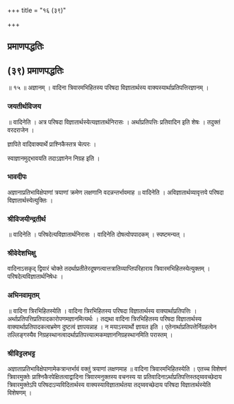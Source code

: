+++
title = "१६ (३९)"

+++


## प्रमाणपद्धतिः

## (३९) **प्रमाणपद्धतिः**

॥ १५ ॥ अज्ञानम् । वादिना त्रिवारमभिहितस्य परिषदा विज्ञातार्थस्य वाक्यस्यार्थाप्रतिपत्तिरज्ञानम् ।

### **जयतीर्थविजय**

॥ वादिनेति । अत्र परिषदा विज्ञातार्थस्येत्यज्ञातार्थनिरासः । अर्थाप्रतिपत्तिः प्रतिवादिन इति शेषः । तदुक्तं वरदराजेन ।

ज्ञापिते वादिवाक्यार्थे प्राश्निकैस्तत्र चेत्परः ।

स्वाज्ञानमुद्भावयति तदाऽज्ञानेन निग्रह इति ।

### **भावदीपः**

अज्ञानाप्रतिभाविक्षेपाणां त्रयाणां क्रमेण लक्षणानि वदन्नन्तर्भावमाह ॥ वादिनेति । अविज्ञातार्थव्यावृत्तये परिषदा विज्ञातार्थस्येत्युक्तिः ।

### **श्रीविजयीन्द्रतीर्थ**

॥ वादिनेति । परिषदेत्यविज्ञातार्थनिरासः । वादिनेति दोषत्वोपपादकम् । स्पष्टमन्यत् ।

### **श्रीवेदेशभिक्षु**

वादिनाऽसकृद् द्विवारं चोक्ते तदर्थाप्रतीतेरदूषणत्वात्तत्रातिव्याप्तिपरिहाराय त्रिवारमभिहितस्येत्युक्तम् । परिषदेत्यविज्ञातार्थनिषेधः ।

### **अभिनवामृतम्**

॥ वादिना त्रिरभिहितस्येति । वादिना त्रिरभिहितस्य परिषदा विज्ञातार्थस्य वाक्यार्थाप्रतिपत्तिः । अर्थाप्रतिपत्तिप्रतिपादकारोपणमज्ञानमित्यर्थः । तद्यथा वादिना त्रिरभिहितस्य परिषदा विज्ञातार्थस्य वाक्यार्थाप्रतिपादकत्वभ्रमेण दुष्टत्वं ज्ञापयन्नाह । न मयाऽस्यार्थो ज्ञायत इति । एतेनार्थाप्रतिपत्तेर्निग्रहत्वेन तल्लिङ्गस्यैव निग्रहस्थानत्वादर्थाप्रतिपत्त्यात्मकमज्ञाननिग्रहस्थानमिति परास्तम् ।

### **श्रीविट्टलभट्ट**

अज्ञाताप्रतिभाविक्षेपाणामेकत्रान्तर्भावं वक्तुं त्रयाणां लक्षणमाह ॥ वादिना त्रिवारमभिहितस्येति । एतच्च विशेषणं त्रिवारमुक्तेः प्राश्निकैरपेक्षितत्वाद्वादिना त्रिवारमनुक्तस्य वचनस्य या प्रतिवादिनाऽर्थाप्रतिपत्तिस्तद्य्ववच्छेदाय त्रिवारमुक्तेऽपि परिषदाऽप्यविदितार्थस्य वाक्यस्याविज्ञातार्थतया तद्य्ववच्छेदाय परिषदा विज्ञातार्थस्येति विशेषणम् ।

